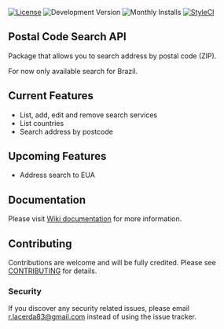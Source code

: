 [![License](https://img.shields.io/packagist/l/rlacerda83/address-search-microservice.svg?style=flat-square)](https://packagist.org/packages/rlacerda83/address-search-microservice)
![Development Version](https://img.shields.io/packagist/vpre/rlacerda83/address-search-microservice.svg?style=flat-square)
![Monthly Installs](https://img.shields.io/packagist/dm/rlacerda83/address-search-microservice.svg?style=flat-square)
[![StyleCI](https://styleci.io/repos/42669163/shield)](https://styleci.io/repos/42669163)

## Postal Code Search API

Package that allows you to search address by postal code (ZIP).

For now only available search for Brazil.

## Current Features  
- List, add, edit and remove search services
- List countries
- Search address by postcode

## Upcoming Features
- Address search to EUA

## Documentation
Please visit [Wiki documentation](https://github.com/rlacerda83/address-search-microservice/wiki) for more information.

## Contributing
Contributions are welcome and will be fully credited. Please see [CONTRIBUTING](CONTRIBUTING.md) for details.

### Security
If you discover any security related issues, please email r.lacerda83@gmail.com instead of using the issue tracker.